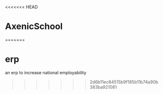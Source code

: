 <<<<<<< HEAD
# AxenicSchool
=======
# erp
an erp to increase national employability 
>>>>>>> 2d6b11ec84515b9f185b11b74a90b383ba921081
